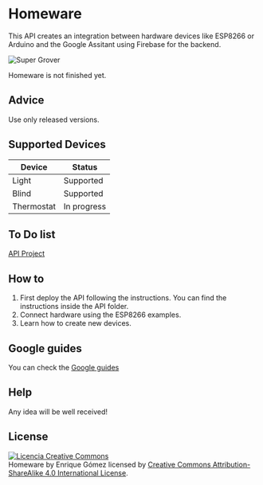 # Homeware
This API creates an integration between hardware devices like ESP8266 or Arduino and the Google Assitant using Firebase for the backend.

<img alt="Super Grover" src="https://github.com/kikeelectronico/homeware/raw/master/images/cloud.png" />

Homeware is not finished yet.

## Advice
Use only released versions.

## Supported Devices

| Device | Status |
| ------ | ------ |
| Light | Supported |
| Blind | Supported |
| Thermostat | In progress |

## To Do list

<a href="https://github.com/kikeelectronico/Homeware/projects/1"> API Project </a>

## How to

1. First deploy the API following the instructions. You can find the instructions inside the API folder.
2. Connect hardware using the ESP8266 examples.
3. Learn how to create new devices.

## Google guides

You can check the <a href="https://developers.google.com/actions/smarthome/"> Google guides </a>

## Help

Any idea will be well received!

## License

<a rel="license" href="http://creativecommons.org/licenses/by-sa/4.0/"><img alt="Licencia Creative Commons" style="border-width:0" src="https://i.creativecommons.org/l/by-sa/4.0/88x31.png" /></a><br /><span xmlns:dct="http://purl.org/dc/terms/" property="dct:title">Homeware</span> by <span xmlns:cc="http://creativecommons.org/ns#" property="cc:attributionName">Enrique Gómez</span> licensed by <a rel="license" href="http://creativecommons.org/licenses/by-sa/4.0/">Creative Commons Attribution-ShareAlike 4.0 International License</a>.<br /><br />
